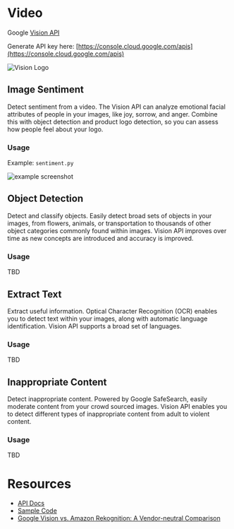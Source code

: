 # Video

Google [Vision API](https://cloud.google.com/vision/)

Generate API key here: [https://console.cloud.google.com/apis](https://console.cloud.google.com/apis)

![Vision Logo](https://cloud.google.com/images/products/artwork/what-is-it.png)

## Image Sentiment 

Detect sentiment from a video. The Vision API can analyze emotional facial attributes of people in your images, like joy, sorrow, and anger. Combine this with object detection and product logo detection, so you can assess how people feel about your logo.

### Usage

Example: `sentiment.py`

![example screenshot](https://monosnap.com/file/QGlltMilSsBTMMmcOPYkA2Pkc6QzL0.png)

## Object Detection

Detect and classify objects. Easily detect broad sets of objects in your images, from flowers, animals, or transportation to thousands of other object categories commonly found within images. Vision API improves over time as new concepts are introduced and accuracy is improved.

### Usage

TBD

## Extract Text

Extract useful information. Optical Character Recognition (OCR) enables you to detect text within your images, along with automatic language identification. Vision API supports a broad set of languages.

### Usage

TBD

## Inappropriate Content

Detect inappropriate content. Powered by Google SafeSearch, easily moderate content from your crowd sourced images. Vision API enables you to detect different types of inappropriate content from adult to violent content.

### Usage

TBD

# Resources

- [API Docs](https://cloud.google.com/vision/docs/)
- [Sample Code](https://cloud.google.com/vision/docs/samples)
- [Google Vision vs. Amazon Rekognition: A Vendor-neutral Comparison](http://cloudacademy.com/blog/google-vision-vs-amazon-rekognition/)
